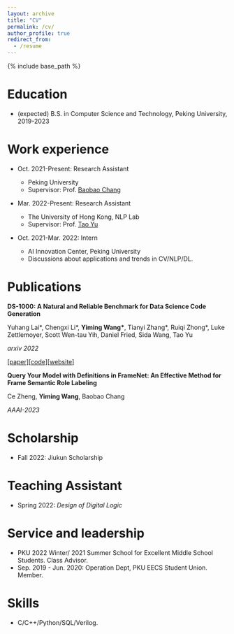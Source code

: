 ```yaml
---
layout: archive
title: "CV"
permalink: /cv/
author_profile: true
redirect_from:
  - /resume
---
```


{% include base_path %}

Education
======
* (expected) B.S. in Computer Science and Technology, Peking University, 2019-2023

Work experience
======
* Oct. 2021-Present: Research Assistant
  * Peking University
  * Supervisor: Prof. [Baobao Chang](https://cs.pku.edu.cn/info/1181/1543.htm)

* Mar. 2022-Present: Research Assistant
  * The University of Hong Kong, NLP Lab
  * Supervisor: Prof. [Tao Yu](https://taoyds.github.io/)

* Oct. 2021-Mar. 2022: Intern
  * AI Innovation Center, Peking University
  * Discussions about applications and trends in CV/NLP/DL.


Publications
======

<b>DS-1000: A Natural and Reliable Benchmark for Data Science Code Generation</b>

Yuhang Lai\*, Chengxi Li\*, <b>Yiming Wang\*</b>, Tianyi Zhang\*, Ruiqi Zhong\*, Luke Zettlemoyer, Scott Wen-tau Yih, Daniel Fried, Sida Wang, Tao Yu

<i>arxiv 2022</i>

[[paper]](https://arxiv.org/abs/2211.11501)[[code]](https://github.com/HKUNLP/DS-1000)[[website]](https://ds1000-code-gen.github.io/)

<b>Query Your Model with Definitions in FrameNet: An Effective Method for Frame Semantic Role Labeling </b>

Ce Zheng, <b>Yiming Wang</b>, Baobao Chang

<i>AAAI-2023</i>
  

Scholarship
======
* Fall 2022: Jiukun Scholarship
  
  
Teaching Assistant
======
* Spring 2022: *Design of Digital Logic*
  
Service and leadership
======
* PKU 2022 Winter/ 2021 Summer School for Excellent Middle School Students. Class Advisor.
* Sep. 2019 - Jun. 2020: Operation Dept, PKU EECS Student Union. Member.

Skills
======
* C/C++/Python/SQL/Verilog.
